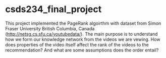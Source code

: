 # csds234_final_project

This project implemented the PageRank algoirthm with dataset from Simon Fraser University British Columbia, Canada (http://netsg.cs.sfu.ca/youtubedata/). The main purpose is to understand how we form our knowledge network from the videos we are vewing. How does properties of the video itself affect the rank of the videos to the recommendation? And what are some assumptions does the order entail?
